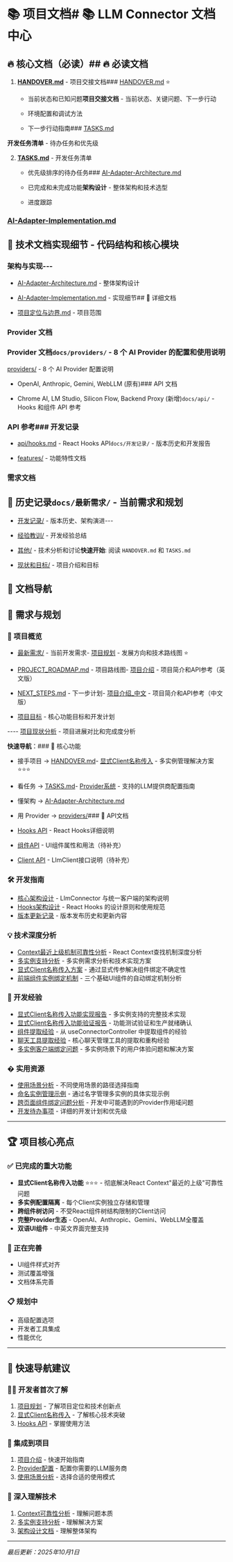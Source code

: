 # 📚 项目文档# 📚 LLM Connector 文档中心



## 🔥 核心文档（必读）## 🔥 必读文档



1. **[HANDOVER.md](./HANDOVER.md)** - 项目交接文档### [HANDOVER.md](./HANDOVER.md) ⭐

   - 当前状态和已知问题**项目交接文档** - 当前状态、关键问题、下一步行动

   - 环境配置和调试方法

   - 下一步行动指南### [TASKS.md](./TASKS.md)

**开发任务清单** - 待办任务和优先级

2. **[TASKS.md](./TASKS.md)** - 开发任务清单

   - 优先级排序的待办任务### [AI-Adapter-Architecture.md](./AI-Adapter-Architecture.md)

   - 已完成和未完成功能**架构设计** - 整体架构和技术选型

   - 进度跟踪

### [AI-Adapter-Implementation.md](./AI-Adapter-Implementation.md)

## 📖 技术文档**实现细节** - 代码结构和核心模块



### 架构与实现---

- [AI-Adapter-Architecture.md](./AI-Adapter-Architecture.md) - 整体架构设计

- [AI-Adapter-Implementation.md](./AI-Adapter-Implementation.md) - 实现细节## 📖 详细文档

- [项目定位与边界.md](./项目定位与边界.md) - 项目范围

### Provider 文档

### Provider 文档`docs/providers/` - 8 个 AI Provider 的配置和使用说明

[providers/](./providers/) - 8 个 AI Provider 配置说明

- OpenAI, Anthropic, Gemini, WebLLM (原有)### API 文档

- Chrome AI, LM Studio, Silicon Flow, Backend Proxy (新增)`docs/api/` - Hooks 和组件 API 参考



### API 参考### 开发记录

- [api/hooks.md](./api/hooks.md) - React Hooks API`docs/开发记录/` - 版本历史和开发报告

- [features/](./features/) - 功能特性文档

### 需求文档

## 📝 历史记录`docs/最新需求/` - 当前需求和规划



- [开发记录/](./开发记录/) - 版本历史、架构演进---

- [经验教训/](./经验教训/) - 开发经验总结

- [其他/](./其他/) - 技术分析和讨论**快速开始**: 阅读 `HANDOVER.md` 和 `TASKS.md`

- [现状和目标/](./现状和目标/) - 项目介绍和目标

## 📖 文档导航

## 🎯 需求与规划

### 🎯 项目概览

- [最新需求/](./最新需求/) - 当前开发需求- [项目规划](./PROJECT_ROADMAP.md) - 发展方向和技术路线图 ⭐

- [PROJECT_ROADMAP.md](./PROJECT_ROADMAP.md) - 项目路线图- [项目介绍](./现状和目标/项目介绍.md) - 项目简介和API参考（英文版）

- [NEXT_STEPS.md](./NEXT_STEPS.md) - 下一步计划- [项目介绍_中文](./现状和目标/项目介绍_中文.md) - 项目简介和API参考（中文版）

- [项目目标](./现状和目标/项目目标.md) - 核心功能目标和开发计划

---- [项目现状分析](./现状和目标/项目现状分析.md) - 项目进展对比和完成度分析



**快速导航**：### 🚀 核心功能

- 接手项目 → [HANDOVER.md](./HANDOVER.md)- [显式Client名称传入](./features/explicit-client-naming.md) - 多实例管理解决方案 ⭐⭐⭐

- 看任务 → [TASKS.md](./TASKS.md)- [Provider系统](./providers/) - 支持的LLM提供商配置指南

- 懂架构 → [AI-Adapter-Architecture.md](./AI-Adapter-Architecture.md)

- 用 Provider → [providers/](./providers/)### 📖 API文档

- [Hooks API](./api/hooks.md) - React Hooks详细说明
- [组件API](./components/) - UI组件属性和用法（待补充）
- [Client API](./client/) - LlmClient接口说明（待补充）

### 🛠️ 开发指南
- [核心架构设计](./开发记录/核心架构设计.md) - LlmConnector 与统一客户端的架构说明
- [Hooks架构设计](./开发记录/Hooks架构设计.md) - React Hooks 的设计原则和使用规范
- [版本更新记录](./开发记录/版本更新记录.md) - 版本发布历史和更新内容

### 💡 技术深度分析
- [Context最近上级机制可靠性分析](./其他/Context最近上级机制可靠性分析.md) - React Context查找机制深度分析
- [多实例支持分析](./其他/多实例支持分析.md) - 多实例需求分析和技术实现方案
- [显式Client名称传入方案](./其他/显式Client名称传入方案.md) - 通过显式传参解决组件绑定不确定性
- [前端组件实例绑定机制](./其他/前端组件实例绑定机制.md) - 三个基础UI组件的自动绑定机制分析

### 📝 开发经验
- [显式Client名称传入功能实现报告](./开发记录/显式Client名称传入功能实现报告.md) - 多实例支持的完整技术实现
- [显式Client名称传入功能验证报告](./开发记录/显式Client名称传入功能验证报告.md) - 功能测试验证和生产就绪确认
- [组件提取经验](./经验教训/组件提取经验.md) - 从 useConnectorController 中提取组件的经验
- [聊天工具提取经验](./经验教训/聊天工具提取经验.md) - 核心聊天管理工具的提取和重构经验
- [多实例客户端绑定问题](./经验教训/多实例客户端绑定问题.md) - 多实例场景下的用户体验问题和解决方案

### � 实用资源
- [使用场景分析](./其他/使用场景分析.md) - 不同使用场景的路径选择指南
- [命名实例管理示例](./其他/命名实例管理示例.md) - 通过名字管理多实例的具体实现示例
- [跨页面组件绑定问题分析](./其他/跨页面组件绑定问题分析.md) - 开发中可能遇到的Provider作用域问题
- [开发待办事项](./其他/开发待办事项.md) - 详细的开发计划和优先级

---

## 🏆 项目核心亮点

### ✅ 已完成的重大功能
- **显式Client名称传入功能** ⭐⭐⭐ - 彻底解决React Context"最近的上级"可靠性问题
- **多实例配置隔离** - 每个Client实例独立存储和管理
- **跨组件树访问** - 不受React组件树结构限制的Client访问
- **完整Provider生态** - OpenAI、Anthropic、Gemini、WebLLM全覆盖
- **双语UI组件** - 中英文界面完整支持

### 🚧 正在完善
- UI组件样式对齐
- 测试覆盖增强
- 文档体系完善

### 📋 规划中
- 高级配置选项
- 开发者工具集成
- 性能优化

---

## 🎯 快速导航建议

### 👨‍💻 开发者首次了解
1. [项目规划](./PROJECT_ROADMAP.md) - 了解项目定位和技术创新点
2. [显式Client名称传入](./features/explicit-client-naming.md) - 了解核心技术突破
3. [Hooks API](./api/hooks.md) - 掌握使用方法

### 🔧 集成到项目
1. [项目介绍](./现状和目标/项目介绍.md) - 快速开始指南
2. [Provider配置](./providers/) - 配置你需要的LLM服务商
3. [使用场景分析](./其他/使用场景分析.md) - 选择合适的使用模式

### 🧠 深入理解技术
1. [Context可靠性分析](./其他/Context最近上级机制可靠性分析.md) - 理解问题本质
2. [多实例支持分析](./其他/多实例支持分析.md) - 理解解决方案
3. [架构设计文档](./开发记录/核心架构设计.md) - 理解整体架构

---

*最后更新：2025年10月1日*